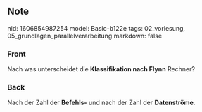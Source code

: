 ## Note
nid: 1606854987254
model: Basic-b122e
tags: 02_vorlesung, 05_grundlagen_parallelverarbeitung
markdown: false

### Front
Nach was unterscheidet die <b>Klassifikation nach Flynn</b>
Rechner?

### Back
Nach der Zahl der <b>Befehls-</b> und nach der Zahl der
<b>Datenströme</b>.
